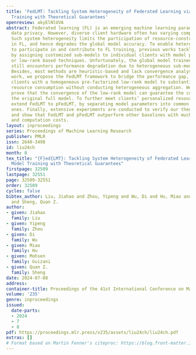 ```yaml
---
title: 'FedLMT: Tackling System Heterogeneity of Federated Learning via Low-Rank Model
  Training with Theoretical Guarantees'
openreview: akyElNlUVA
abstract: Federated learning (FL) is an emerging machine learning paradigm for preserving
  data privacy. However, diverse client hardware often has varying computation resources.
  Such system heterogeneity limits the participation of resource-constrained clients
  in FL, and hence degrades the global model accuracy. To enable heterogeneous clients
  to participate in and contribute to FL training, previous works tackle this problem
  by assigning customized sub-models to individual clients with model pruning, distillation,
  or low-rank based techniques. Unfortunately, the global model trained by these methods
  still encounters performance degradation due to heterogeneous sub-model aggregation.
  Besides, most methods are heuristic-based and lack convergence analysis. In this
  work, we propose the FedLMT framework to bridge the performance gap, by assigning
  clients with a homogeneous pre-factorized low-rank model to substantially reduce
  resource consumption without conducting heterogeneous aggregation. We theoretically
  prove that the convergence of the low-rank model can guarantee the convergence of
  the original full model. To further meet clients’ personalized resource needs, we
  extend FedLMT to pFedLMT, by separating model parameters into common and custom
  ones. Finally, extensive experiments are conducted to verify our theoretical analysis
  and show that FedLMT and pFedLMT outperform other baselines with much less communication
  and computation costs.
layout: inproceedings
series: Proceedings of Machine Learning Research
publisher: PMLR
issn: 2640-3498
id: liu24ch
month: 0
tex_title: "{F}ed{LMT}: Tackling System Heterogeneity of Federated Learning via Low-Rank
  Model Training with Theoretical Guarantees"
firstpage: 32509
lastpage: 32551
page: 32509-32551
order: 32509
cycles: false
bibtex_author: Liu, Jiahao and Zhou, Yipeng and Wu, Di and Hu, Miao and Guizani, Mohsen
  and Sheng, Quan Z.
author:
- given: Jiahao
  family: Liu
- given: Yipeng
  family: Zhou
- given: Di
  family: Wu
- given: Miao
  family: Hu
- given: Mohsen
  family: Guizani
- given: Quan Z.
  family: Sheng
date: 2024-07-08
address:
container-title: Proceedings of the 41st International Conference on Machine Learning
volume: '235'
genre: inproceedings
issued:
  date-parts:
  - 2024
  - 7
  - 8
pdf: https://proceedings.mlr.press/v235/assets/liu24ch/liu24ch.pdf
extras: []
# Format based on Martin Fenner's citeproc: https://blog.front-matter.io/posts/citeproc-yaml-for-bibliographies/
---
```

